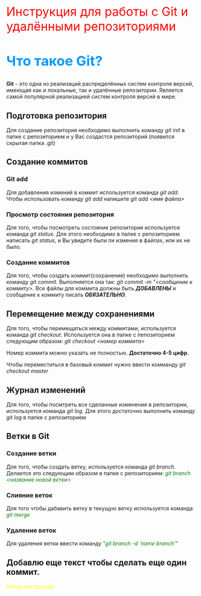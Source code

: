 <font color=red size=6>Инструкция для работы с Git и удалёнными репозиториями</font>
<font color=#0099ff size=5>
## Что такое Git?
</font>

**Git** - это одна из реализаций распределённых систем контроля версий, имеющая как и локальные, так и удалённые репозитории. Является самой популярной реализацией систем контроля версий в мире.

## Подготовка репозитория
Для создание репозитория необходимо выполнить команду *git init* в папке с репозиторием и у Вас создаcтся репозиторий (появится скрытая папка .git)

## Создание коммитов
### Git add
Для добавления измений в коммит используется команда *git add*. Чтобы использовать команду *git add* напишите *git add <имя файла>*

### Просмотр состояния репозитория
Для того, чтобы посмотреть состояние репозитория используется команда *git status*. Для этого необходимо в папке с репозиторием написать *git status*, и Вы увидите были ли измения в файлах, или их не было.

### Создание коммитов
Для того, чтобы создать коммит(сохранение) необходимо выполнить команду *git commit*. Выполняется она так: *git commit -m "<сообщение к коммиту>*. Все файлы для коммита должны быть _**ДОБАВЛЕНЫ**_ и сообщение к коммиту писать *__ОБЯЗАТЕЛЬНО__*.

## Перемещение между сохранениями
Для того, чтобы перемещаться между коммитами, используется команда *git checkout*. Используется она в папке с пепозиторием следующим образом: *git checkout <номер коммита>*

Номер коммита можно указать не полностью. **Достаточно 4-5 цифр**.

Чтобы переместиться в базовый коммит нужно ввести комманду *git checkout master*

## Журнал изменений
Для того, чтобы посмтреть все сделанные изменения в репозитории, используется команда *git log*. Для этого достаточно выполнить команду *git log* в папке с репозиторием

## Ветки в Git
### Создание ветки
Для того, чтобы создать ветку, используется команда *git branch*. Делается это следующим образом в папке с репозиторием: <font color=green>*git branch <название новой ветки>*</font>

### Слияние веток
Для того чтобы дабавить ветку в текущую ветку используется команда <font color=green>*git merge*</font>

### Удаление веток
Для удаления ветки ввести команду <font color=green>*"git branch -d 'name branch'"*</font>

## Добавлю еще текст чтобы сделать еще один коммит.




<font color=yellow>Конец инструкции.</font>